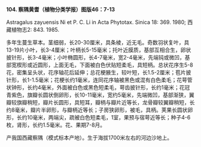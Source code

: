 **104. 察隅黄耆（植物分类学报）图版46：7-13**

Astragalus zayuensis Ni et P. C. Li in Acta Phytotax. Sinica 18: 369. 1980; 西藏植物志2: 843. 1985.

多年生蔓生草本。茎细弱，长20-30厘米，具条棱，近无毛。奇数羽状复叶，具13-19片小叶，长3-4厘米；叶柄长5-15毫米；托叶近膜质，基部互相合生，卵状披针形，长3-4毫米；小叶椭圆形，长4-7毫米，宽2-4毫米，先端钝或微凹，基部宽楔形或近圆形，上面无毛，下面被白色伏贴短柔毛，具短柄。总状花序生5-8花，密集呈头状，花序轴花后延伸；总花梗腋生，较叶短，长1.5-2厘米；苞片披针形，长1-1.5毫米；花梗长约1毫米，连同花序轴被黑色或混有白色柔毛；花萼管状钟形，长约4毫米，外面被白色或黑色短柔毛，萼齿披针形，长约1毫米；花冠青紫色，旗瓣长圆状倒卵形，长10-11毫米，宽约5毫米，先端微凹，基部渐狭，翼瓣较旗瓣稍短，瓣片长圆形，具短耳，瓣柄与瓣片近等长，龙骨瓣较翼瓣稍短，长约8毫米，瓣片半卵形，与瓣柄近等长；子房狭卵形，被毛，具柄。荚果长圆状卵形，长约10毫米，两端尖，疏被白色短柔毛，1室，果预与宿萼近等长；种子4-6枚，肾形，长约1.5毫米。花、果期7-8月。

产我国西藏察隅（模式标本产地）。生于海拔1700米左右的河边沙地上。
